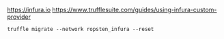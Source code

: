 https://infura.io
https://www.trufflesuite.com/guides/using-infura-custom-provider
```
truffle migrate --network ropsten_infura --reset
```
